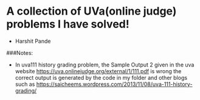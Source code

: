 # A collection of UVa(online judge) problems I have solved!

- Harshit Pande

###Notes: 

- In uva111 history grading problem, the Sample Output 2 given in the uva website https://uva.onlinejudge.org/external/1/111.pdf is wrong the correct output is generated by the code in my folder and other blogs such as https://saicheems.wordpress.com/2013/11/08/uva-111-history-grading/

